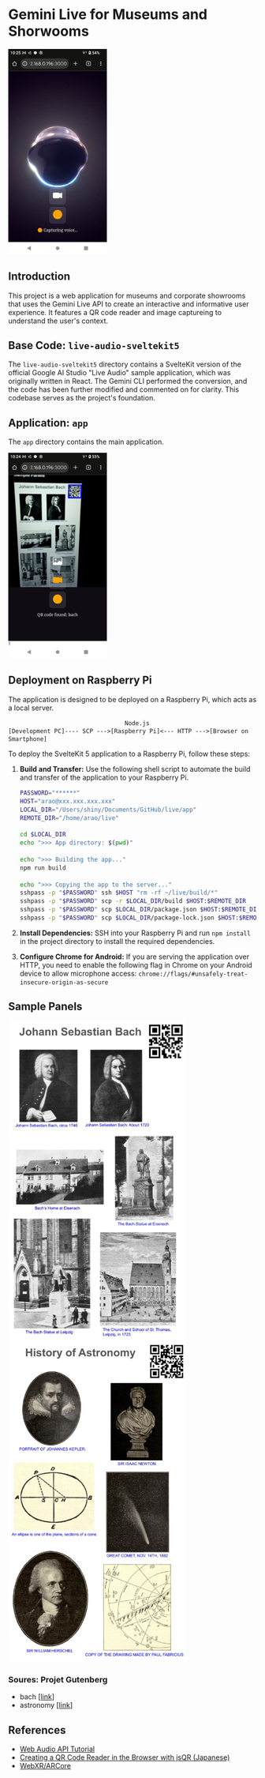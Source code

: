 # Gemini Live for Museums and Shorwooms

<img src="docs/App.png" width="200">

## Introduction

This project is a web application for museums and corporate showrooms that uses the Gemini Live API to create an interactive and informative user experience. It features a QR code reader and image captureing to understand the user's context.

## Base Code: `live-audio-sveltekit5`

The `live-audio-sveltekit5` directory contains a SvelteKit version of the official Google AI Studio "Live Audio" sample application, which was originally written in React. The Gemini CLI performed the conversion, and the code has been further modified and commented on for clarity. This codebase serves as the project's foundation.

## Application: `app`

The `app` directory contains the main application.

<img src="docs/AppQR.png" width="200">

## Deployment on Raspberry Pi

The application is designed to be deployed on a Raspberry Pi, which acts as a local server.

```
                                 Node.js
[Development PC]---- SCP --->[Raspberry Pi]<--- HTTP --->[Browser on Smartphone]
```

To deploy the SvelteKit 5 application to a Raspberry Pi, follow these steps:

1.  **Build and Transfer:**
    Use the following shell script to automate the build and transfer of the application to your Raspberry Pi.

    ```bash
    PASSWORD="******"
    HOST="arao@xxx.xxx.xxx.xxx"
    LOCAL_DIR="/Users/shiny/Documents/GitHub/live/app"
    REMOTE_DIR="/home/arao/live"

    cd $LOCAL_DIR
    echo ">>> App directory: $(pwd)"

    echo ">>> Building the app..."
    npm run build

    echo ">>> Copying the app to the server..."
    sshpass -p "$PASSWORD" ssh $HOST "rm -rf ~/live/build/*"
    sshpass -p "$PASSWORD" scp -r $LOCAL_DIR/build $HOST:$REMOTE_DIR
    sshpass -p "$PASSWORD" scp $LOCAL_DIR/package.json $HOST:$REMOTE_DIR
    sshpass -p "$PASSWORD" scp $LOCAL_DIR/package-lock.json $HOST:$REMOTE_DIR
    ```

2.  **Install Dependencies:**
    SSH into your Raspberry Pi and run `npm install` in the project directory to install the required dependencies.

3.  **Configure Chrome for Android:**
    If you are serving the application over HTTP, you need to enable the following flag in Chrome on your Android device to allow microphone access:
    `chrome://flags/#unsafely-treat-insecure-origin-as-secure`

## Sample Panels

<img src="docs/panels/Bach.jpg" width=360>  

<img src="docs/panels/History of Astronomy.jpg" width=360>  

### Soures: Projet Gutenberg

- bach [[link](https://www.gutenberg.org/ebooks/35041)]
- astronomy [[link](https://www.gutenberg.org/ebooks/8172)]

## References

-   [Web Audio API Tutorial](https://web-audio-api.firebaseapp.com/)
-   [Creating a QR Code Reader in the Browser with jsQR (Japanese)](https://qiita.com/U_sagi/items/12cc39487a863e0136a0)
-   [WebXR/ARCore](https://developers.google.com/ar/develop/webxr)


